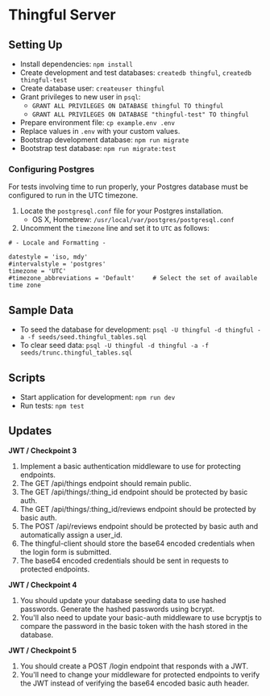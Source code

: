 # Thingful Server

## Setting Up

-   Install dependencies: `npm install`
-   Create development and test databases: `createdb thingful`, `createdb thingful-test`
-   Create database user: `createuser thingful`
-   Grant privileges to new user in `psql`:
    -   `GRANT ALL PRIVILEGES ON DATABASE thingful TO thingful`
    -   `GRANT ALL PRIVILEGES ON DATABASE "thingful-test" TO thingful`
-   Prepare environment file: `cp example.env .env`
-   Replace values in `.env` with your custom values.
-   Bootstrap development database: `npm run migrate`
-   Bootstrap test database: `npm run migrate:test`

### Configuring Postgres

For tests involving time to run properly, your Postgres database must be configured to run in the UTC timezone.

1. Locate the `postgresql.conf` file for your Postgres installation.
    - OS X, Homebrew: `/usr/local/var/postgres/postgresql.conf`
2. Uncomment the `timezone` line and set it to `UTC` as follows:

```
# - Locale and Formatting -

datestyle = 'iso, mdy'
#intervalstyle = 'postgres'
timezone = 'UTC'
#timezone_abbreviations = 'Default'     # Select the set of available time zone
```

## Sample Data

-   To seed the database for development: `psql -U thingful -d thingful -a -f seeds/seed.thingful_tables.sql`
-   To clear seed data: `psql -U thingful -d thingful -a -f seeds/trunc.thingful_tables.sql`

## Scripts

-   Start application for development: `npm run dev`
-   Run tests: `npm test`

## Updates

**JWT / Checkpoint 3**

1. Implement a basic authentication middleware to use for protecting endpoints.
1. The GET /api/things endpoint should remain public.
1. The GET /api/things/:thing_id endpoint should be protected by basic auth.
1. The GET /api/things/:thing_id/reviews endpoint should be protected by basic auth.
1. The POST /api/reviews endpoint should be protected by basic auth and automatically assign a user_id.
1. The thingful-client should store the base64 encoded credentials when the login form is submitted.
1. The base64 encoded credentials should be sent in requests to protected endpoints.

**JWT / Checkpoint 4**

1. You should update your database seeding data to use hashed passwords. Generate the hashed passwords using bcrypt.
1. You'll also need to update your basic-auth middleware to use bcryptjs to compare the password in the basic token with the hash stored in the database.

**JWT / Checkpoint 5**

1. You should create a POST /login endpoint that responds with a JWT.
1. You'll need to change your middleware for protected endpoints to verify the JWT instead of verifying the base64 encoded basic auth header.
